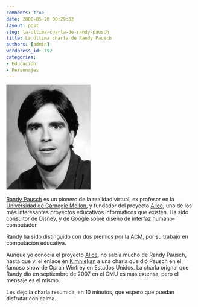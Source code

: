 ```yaml
---
comments: true
date: 2008-05-20 00:29:52
layout: post
slug: la-ultima-charla-de-randy-pausch
title: La última charla de Randy Pausch
authors: [admin]
wordpress_id: 192
categories:
- Educación
- Personajes
---
```


![RandyPauschPortrait.jpg](randypauschportrait.jpg)

[Randy Pausch](http://download.srv.cs.cmu.edu/~pausch/Randy/oldRandyPage.html) es un pionero de la realidad virtual, ex profesor en la [Universidad de Carnegie Mellon](http://www.cmu.edu/), y fundador del proyecto [Alice](http://www.alice.org/), uno de los más interesantes proyectos educativos informáticos que existen. Ha sido consultor de Disney, y de Google sobre diseño de interfaz humano-computador.

Randy ha sido distinguido con dos premios por la [ACM](http://www.acm.org/), por su trabajo en computación educativa.

Aunque yo conocía el proyecto [Alice](http://www.alice.org/), no sabía mucho de Randy Pausch, hasta que ví el enlace en [Kimniekan](http://www.ricardodiaz.org/) a una charla que dió Pausch en el famoso show de Oprah Winfrey en Estados Unidos. La charla orignal que Randy dió en septiembre de 2007 en el CMU es más extensa, pero el mensaje es el mismo.

Les dejo la charla resumida, en 10 minutos, que espero que puedan disfrutar con calma.

  






  
  




